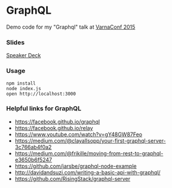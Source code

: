 GraphQL
=======

Demo code for my "Graphql" talk at [VarnaConf 2015](http://varnaconf.com/archive/2015)

### Slides

[Speaker Deck](https://speakerdeck.com/rstankov/graphql)

### Usage

```
npm install
node index.js
open http://localhost:3000
```

### Helpful links for GraphQL

* https://facebook.github.io/graphql
* https://facebook.github.io/relay
* https://www.youtube.com/watch?v=gY48GW87Feo
* https://medium.com/@clayallsopp/your-first-graphql-server-3c766ab4f0a2
* https://medium.com/@frikille/moving-from-rest-to-graphql-e3650b6f5247
* https://github.com/jarsbe/graphql-node-example
* http://davidandsuzi.com/writing-a-basic-api-with-graphql/
* https://github.com/RisingStack/graphql-server

